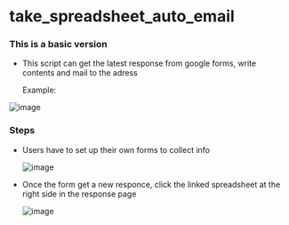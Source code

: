 # take_spreadsheet_auto_email

### This is a basic version
* This script can get the latest response from google forms, write contents and mail to the adress

  Example:
  
![image](https://github.com/CCL-Chun/take_spreadsheet_auto_email/assets/56715642/2e2be264-20ec-4117-b668-98928e22df75)


### Steps
* Users have to set up their own forms to collect info
  
  ![image](https://github.com/CCL-Chun/take_spreadsheet_auto_email/assets/56715642/3b81085b-f604-44a9-bc51-cd47b23fc566)


* Once the form get a new responce, click the linked spreadsheet at the right side in the response page 

  ![image](https://github.com/CCL-Chun/take_spreadsheet_auto_email/assets/56715642/e043404b-ad46-4f55-b652-2b80c54ea1db)


